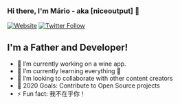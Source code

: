 ### Hi there, I'm Mário - aka [niceoutput] 👋

[![Website](https://img.shields.io/website?label=niceoutput.com&style=for-the-badge&url=https%3A%2F%2Fniceoutput.com)](https://www.niceoutput.com)
[![Twitter Follow](https://img.shields.io/twitter/follow/niceoutput?color=1DA1F2&logo=twitter&style=for-the-badge)](https://twitter.com/intent/follow?original_referer=https%3A%2F%2Fgithub.com%2Fniceoutput&screen_name=niceoutput)

## I'm a Father and Developer!

- 🔭 I’m currently working on a wine app.
- 🌱 I’m currently learning everything 🤣
- 👯 I’m looking to collaborate with other content creators
- 🥅 2020 Goals: Contribute to Open Source projects
- ⚡ Fun fact: 我不在乎你！
